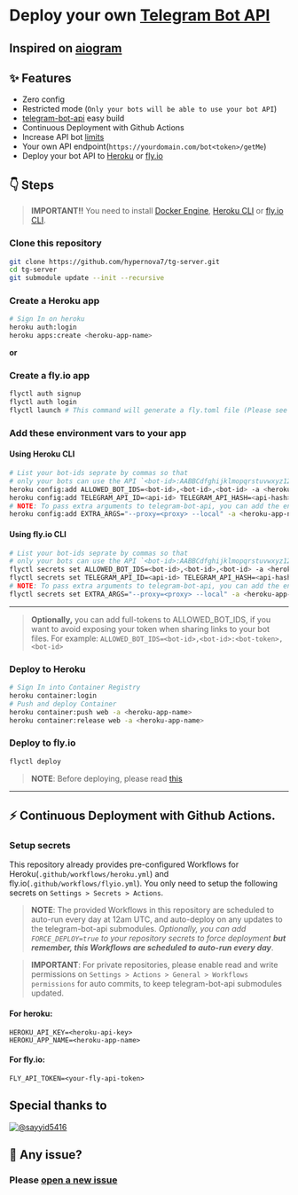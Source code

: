 # Deploy your own [Telegram Bot API](https://github.com/tdlib/telegram-bot-api)


**Inspired on [aiogram](https://github.com/aiogram/telegram-bot-api)**
----


## :sparkles: Features

- Zero config
- Restricted mode (`Only your bots will be able to use your bot API`)
- [telegram-bot-api](https://github.com/tdlib/telegram-bot-api) easy build
- Continuous Deployment with Github Actions
- Increase API bot [limits](https://core.telegram.org/bots/api#using-a-local-bot-api-server)
- Your own API endpoint(`https://yourdomain.com/bot<token>/getMe`)
- Deploy your bot API to [Heroku](https://heroku.com) or [fly.io](https://fly.io)

## :point_down: Steps

> **IMPORTANT!!** You need to install [Docker Engine](https://docs.docker.com/engine/install/), [Heroku CLI](https://devcenter.heroku.com/articles/heroku-cli) or [fly.io CLI](https://fly.io/docs/hands-on/install-flyctl/).


### Clone this repository

```bash
git clone https://github.com/hypernova7/tg-server.git
cd tg-server
git submodule update --init --recursive
```


### Create a Heroku app

```bash
# Sign In on heroku
heroku auth:login
heroku apps:create <heroku-app-name>
```

**or**

### Create a fly.io app
```bash
flyctl auth signup
flyctl auth login
flyctl launch # This command will generate a fly.toml file (Please see this: https://fly.io/docs/reference/configuration/#fly-toml-line-by-line)
```


### Add these environment vars to your app

#### Using Heroku CLI

```bash
# List your bot-ids seprate by commas so that
# only your bots can use the API `<bot-id>:AABBCdfghijklmopqrstuvwxyz1234567890`
heroku config:add ALLOWED_BOT_IDS=<bot-id>,<bot-id>,<bot-id> -a <heroku-app-name>
heroku config:add TELEGRAM_API_ID=<api-id> TELEGRAM_API_HASH=<api-hash> -a <heroku-app-name>
# NOTE: To pass extra arguments to telegram-bot-api, you can add the environment var EXTRA_ARGS
heroku config:add EXTRA_ARGS="--proxy=<proxy> --local" -a <heroku-app-name>
```

#### Using fly.io CLI

```bash
# List your bot-ids seprate by commas so that
# only your bots can use the API `<bot-id>:AABBCdfghijklmopqrstuvwxyz1234567890`
flyctl secrets set ALLOWED_BOT_IDS=<bot-id>,<bot-id>,<bot-id> -a <heroku-app-name>
flyctl secrets set TELEGRAM_API_ID=<api-id> TELEGRAM_API_HASH=<api-hash> -a <heroku-app-name>
# NOTE: To pass extra arguments to telegram-bot-api, you can add the environment var EXTRA_ARGS
flyctl secrets set EXTRA_ARGS="--proxy=<proxy> --local" -a <heroku-app-name>
```

____

> **Optionally,** you can add full-tokens to ALLOWED_BOT_IDS, if you want to avoid exposing your token when sharing links to your bot files. For example: `ALLOWED_BOT_IDS=<bot-id>,<bot-id>:<bot-token>,<bot-id>`

### Deploy to Heroku

```bash
# Sign In into Container Registry
heroku container:login
# Push and deploy Container
heroku container:push web -a <heroku-app-name>
heroku container:release web -a <heroku-app-name>
```

### Deploy to fly.io

```bash
flyctl deploy
```

> **NOTE**: Before deploying, please read [this](https://github.com/tdlib/telegram-bot-api/#moving-a-bot-from-one-local-server-to-another)
____



## :zap: Continuous Deployment with Github Actions.


### Setup secrets

This repository already provides pre-configured Workflows for Heroku(`.github/workflows/heroku.yml`) and fly.io(`.github/workflows/flyio.yml`). You only need to setup the following secrets on `Settings > Secrets > Actions`.


> **NOTE**: The provided Workflows in this repository are scheduled to auto-run every day at 12am UTC, and auto-deploy on any updates to the telegram-bot-api submodules. _Optionally, you can add `FORCE_DEPLOY=true` to your repository secrets to force deployment **but remember, this Workflows are scheduled to auto-run every day**_.

> **IMPORTANT**: For private repositories, please enable read and write permissions on `Settings > Actions > General > Workflows permissions` for auto commits, to keep telegram-bot-api submodules updated.


#### For heroku:

```
HEROKU_API_KEY=<heroku-api-key>
HEROKU_APP_NAME=<heroku-app-name>
```

#### For fly.io:

```
FLY_API_TOKEN=<your-fly-api-token>
```

## Special thanks to

[![@sayyid5416](https://github.com/sayyid5416.png?size=50)](https://github.com/sayyid5416)

## :bug: Any issue?

### Please [open a new issue](https://github.com/hypernova7/tg-server/issues)
